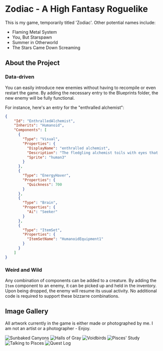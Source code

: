 # Zodiac - A High Fantasy Roguelike
This is my game, temporarily titled 'Zodiac'. Other potential names include:

- Flaming Metal System
- You, But Starspawn
- Summer in Otherworld
- The Stars Came Down Screaming

## About the Project

### Data-driven
You can easily introduce new enemies without having to recompile or even restart the game. By adding the necessary entry to the Blueprints folder, the new enemy will be fully functional.

For instance, here's an entry for the "enthralled alchemist":

```json
{
    "Id": "EnthralledAlchemist",
    "Inherits": "Humanoid",
    "Components": [
      {
        "Type": "Visual",
        "Properties": {
          "DisplayName": "enthralled alchemist",
          "Description": "The fledgling alchemist toils with eyes that gleam like gold and hands that are never still.",
          "Sprite": "human3"
        }
      },
      {
        "Type": "EnergyHaver",
        "Properties": {
          "Quickness": 700
        }
      },
      {
        "Type": "Brain",
        "Properties": {
          "Ai": "Seeker"
        }
      },
      {
        "Type": "ItemSet",
        "Properties": {
          "ItemSetName": "HumanoidEquipment1"
        }
      }
    ]
}
```

### Weird and Wild

Any combination of components can be added to a creature. By adding the `Item` component to an enemy, it can be picked up and held in the inventory. Upon being dropped, the enemy will resume its usual activity. No additional code is required to support these bizzarre combinations.

## Image Gallery

All artwork currently in the game is either made or photographed by me. I am not an artist or a photographer - Enjoy.

![Sunbaked Canyons](https://github.com/harrisonheld/Zodiac/assets/24709296/12cb51a4-6f61-4625-b687-60fc9a980640)
![Halls of Gray](https://github.com/harrisonheld/Zodiac/assets/24709296/d70f2684-7f7f-4fb5-9342-07affe986b7c)
![Voidbirds](https://github.com/harrisonheld/Zodiac/assets/24709296/6d7dafd5-b4ed-49b0-966c-1061c708ff14)
![Pisces' Study](https://github.com/harrisonheld/Zodiac/assets/24709296/2b16bb1f-bc94-4337-91cf-17c2f497102b)
![Talking to Pisces](https://github.com/harrisonheld/Zodiac/assets/24709296/8b7da60b-36f0-4e8f-8d77-a8e8f1e11a42)
![Quest Log](https://github.com/harrisonheld/Zodiac/assets/24709296/82cf3917-b168-4432-944d-046515478413)
